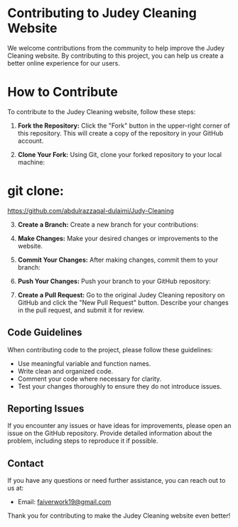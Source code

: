 # Contributing to Judey Cleaning Website

We welcome contributions from the community to help improve the Judey Cleaning website. By contributing to this project, you can help us create a better online experience for our users.

# How to Contribute

To contribute to the Judey Cleaning website, follow these steps:

1. **Fork the Repository:** Click the "Fork" button in the upper-right corner of this repository. This will create a copy of the repository in your GitHub account.

2. **Clone Your Fork:** Using Git, clone your forked repository to your local machine:

# git clone: 
https://github.com/abdulrazzaqal-dulaimi/Judy-Cleaning

3. **Create a Branch:** Create a new branch for your contributions:

4. **Make Changes:** Make your desired changes or improvements to the website.

5. **Commit Your Changes:** After making changes, commit them to your branch:

6. **Push Your Changes:** Push your branch to your GitHub repository:

7. **Create a Pull Request:** Go to the original Judey Cleaning repository on GitHub and click the "New Pull Request" button. Describe your changes in the pull request, and submit it for review.

## Code Guidelines

When contributing code to the project, please follow these guidelines:

- Use meaningful variable and function names.
- Write clean and organized code.
- Comment your code where necessary for clarity.
- Test your changes thoroughly to ensure they do not introduce issues.

## Reporting Issues

If you encounter any issues or have ideas for improvements, please open an issue on the GitHub repository. Provide detailed information about the problem, including steps to reproduce it if possible.

## Contact

If you have any questions or need further assistance, you can reach out to us at:

- Email: faiverwork19@gmail.com

Thank you for contributing to make the Judey Cleaning website even better!
